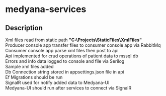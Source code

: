 # medyana-services

## Description 
Xml files read from static path <b>"C:\Projects\StaticFiles\XmlFiles"</b> <br>
Producer console app transfer files to consumer console app via RabbitMq <br>
Consumer console app parse xml files then post to api <br>
Api implemented for crud operations of patient data to mssql db <br>
Errors and info data logged to console and file via Serilog <br>
Sample xml files added <br>
Db Connection string stored in appsettings.json file in api<br>
Ef Migrations should be run<br>
SignalR used for notify added data to Medyana-UI<br>
Medyana-UI should run after services to connect via SignalR
